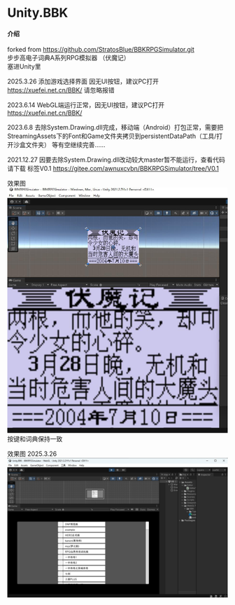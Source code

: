 # Unity.BBK

#### 介绍
forked from https://github.com/StratosBlue/BBKRPGSimulator.git   
步步高电子词典A系列RPG模拟器 （伏魔记）  
塞进Unity里   

2025.3.26 添加游戏选择界面 因无UI按钮，建议PC打开 https://xuefei.net.cn/BBK/ 请忽略报错

2023.6.14 WebGL端运行正常，因无UI按钮，建议PC打开 https://xuefei.net.cn/BBK/


2023.6.8 去除System.Drawing.dll完成，移动端（Android）打包正常，需要把StreamingAssets下的Font和Game文件夹拷贝到persistentDataPath（工具/打开沙盒文件夹）
等有空继续完善……


2021.12.27 因要去除System.Drawing.dll改动较大master暂不能运行，查看代码请下载 标签V0.1 https://gitee.com/awnuxcvbn/BBKRPGSimulator/tree/V0.1


效果图
![效果图](https://github.com/xue-fei/Unity.BBK/blob/master/%E6%95%88%E6%9E%9C%E5%9B%BE.jpg "Unity.BBK")   
按键和词典保持一致

效果图 2025.3.26
![效果图2](https://github.com/xue-fei/Unity.BBK/blob/master/%E6%95%88%E6%9E%9C%E5%9B%BE2.jpg "Unity.BBK")   